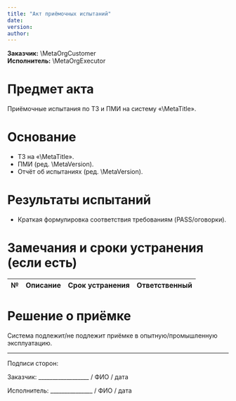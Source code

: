 ```yaml
---
title: "Акт приёмочных испытаний"
date: 
version:
author:
---
```


**Заказчик:** \MetaOrgCustomer  
**Исполнитель:** \MetaOrgExecutor

# Предмет акта
Приёмочные испытания по ТЗ и ПМИ на систему «\MetaTitle».

# Основание
- ТЗ на «\MetaTitle».  
- ПМИ (ред. \MetaVersion).  
- Отчёт об испытаниях (ред. \MetaVersion).

# Результаты испытаний
- Краткая формулировка соответствия требованиям (PASS/оговорки).

# Замечания и сроки устранения (если есть)
| № | Описание | Срок устранения | Ответственный |
|---|---|---|---|

# Решение о приёмке
Система подлежит/не подлежит приёмке в опытную/промышленную эксплуатацию.

---

Подписи сторон:

Заказчик: __________________ / ФИО / дата

Исполнитель: _______________ / ФИО / дата
